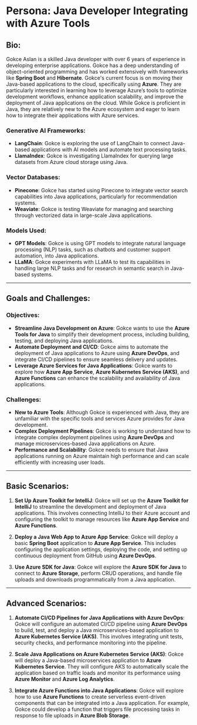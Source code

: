 # Persona: Java Developer Integrating with Azure Tools

## Bio:
Gokce Aslan is a skilled Java developer with over 6 years of experience in developing enterprise applications. Gokce has a deep understanding of object-oriented programming and has worked extensively with frameworks like **Spring Boot** and **Hibernate**. Gokce's current focus is on moving their Java-based applications to the cloud, specifically using **Azure**. They are particularly interested in learning how to leverage Azure’s tools to optimize development workflows, enhance application scalability, and improve the deployment of Java applications on the cloud. While Gokce is proficient in Java, they are relatively new to the Azure ecosystem and eager to learn how to integrate their applications with Azure services.

### Generative AI Frameworks:
- **LangChain**: Gokce is exploring the use of LangChain to connect Java-based applications with AI models and automate text processing tasks.
- **LlamaIndex**: Gokce is investigating LlamaIndex for querying large datasets from Azure cloud storage using Java.

### Vector Databases:
- **Pinecone**: Gokce has started using Pinecone to integrate vector search capabilities into Java applications, particularly for recommendation systems.
- **Weaviate**: Gokce is testing Weaviate for managing and searching through vectorized data in large-scale Java applications.

### Models Used:
- **GPT Models**: Gokce is using GPT models to integrate natural language processing (NLP) tasks, such as chatbots and customer support automation, into Java applications.
- **LLaMA**: Gokce experiments with LLaMA to test its capabilities in handling large NLP tasks and for research in semantic search in Java-based systems.

---

## Goals and Challenges:

### Objectives:
- **Streamline Java Development on Azure**: Gokce wants to use the **Azure Tools for Java** to simplify their development process, including building, testing, and deploying Java applications.
- **Automate Deployment and CI/CD**: Gokce aims to automate the deployment of Java applications to Azure using **Azure DevOps**, and integrate CI/CD pipelines to ensure seamless delivery and updates.
- **Leverage Azure Services for Java Applications**: Gokce wants to explore how **Azure App Service**, **Azure Kubernetes Service (AKS)**, and **Azure Functions** can enhance the scalability and availability of Java applications.

### Challenges:
- **New to Azure Tools**: Although Gokce is experienced with Java, they are unfamiliar with the specific tools and services Azure provides for Java development.
- **Complex Deployment Pipelines**: Gokce is working to understand how to integrate complex deployment pipelines using **Azure DevOps** and manage microservices-based Java applications on Azure.
- **Performance and Scalability**: Gokce needs to ensure that Java applications running on Azure maintain high performance and can scale efficiently with increasing user loads.

---

## Basic Scenarios:

1. **Set Up Azure Toolkit for IntelliJ**: Gokce will set up the **Azure Toolkit for IntelliJ** to streamline the development and deployment of Java applications. This involves connecting IntelliJ to their Azure account and configuring the toolkit to manage resources like **Azure App Service** and **Azure Functions**.

2. **Deploy a Java Web App to Azure App Service**: Gokce will deploy a basic **Spring Boot** application to **Azure App Service**. This includes configuring the application settings, deploying the code, and setting up continuous deployment from GitHub using **Azure DevOps**.

3. **Use Azure SDK for Java**: Gokce will explore the **Azure SDK for Java** to connect to **Azure Storage**, perform CRUD operations, and handle file uploads and downloads programmatically from a Java application.

---

## Advanced Scenarios:

1. **Automate CI/CD Pipelines for Java Applications with Azure DevOps**: Gokce will configure an automated CI/CD pipeline using **Azure DevOps** to build, test, and deploy a Java microservices-based application to **Azure Kubernetes Service (AKS)**. This involves integrating unit tests, security checks, and performance monitoring into the pipeline.

2. **Scale Java Applications on Azure Kubernetes Service (AKS)**: Gokce will deploy a Java-based microservices application to **Azure Kubernetes Service**. They will configure AKS to automatically scale the application based on traffic loads and monitor its performance using **Azure Monitor** and **Azure Log Analytics**.

3. **Integrate Azure Functions into Java Applications**: Gokce will explore how to use **Azure Functions** to create serverless event-driven components that can be integrated into a Java application. For example, Gokce could develop a function that triggers file processing tasks in response to file uploads in **Azure Blob Storage**.
